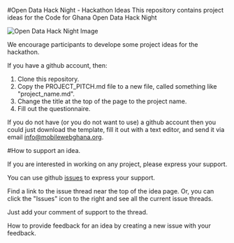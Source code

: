 #Open Data Hack Night - Hackathon Ideas
This repository contains project ideas for the Code for Ghana Open Data Hack Night


![Open Data Hack Night Image](http://mobilewebghana.org/wp-content/uploads/2015/07/CHALLENGE-01.png)

We encourage participants to develope some project ideas for the hackathon.

If you have a github account, then:

1. Clone this repository.
2. Copy the PROJECT_PITCH.md file to a new file, called something like "project_name.md".
3. Change the title at the top of the page to the project name.
4. Fill out the questionnaire.

If you do not have (or you do not want to use) a github account then you could just download the template, fill it out with a text editor, and send it via email info@mobilewebghana.org.

#How to support an idea.

If you are interested in working on any project, please express your support.

You can use github [issues](https://github.com/CodeforGhana/openddatahacknight-ideas/issues) to express your support.

Find a link to the issue thread near the top of the idea page. Or, you can click the "Issues" icon to the right and see all the current issue threads.

Just add your comment of support to the thread.

How to provide feedback for an idea by creating a new issue with your feedback.

